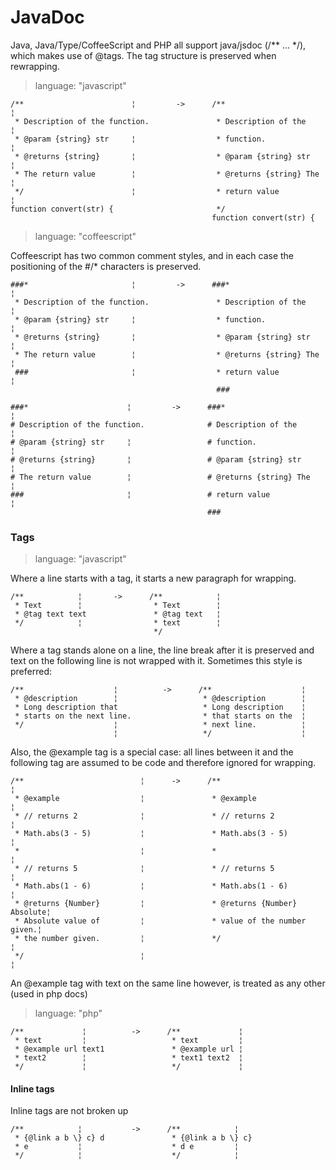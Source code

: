 # JavaDoc #

Java, Java/Type/CoffeeScript and PHP all support java/jsdoc (/** ... */), which
makes use of @tags. The tag structure is preserved when rewrapping.

> language: "javascript"

    /**                        ¦         ->      /**                        ¦
     * Description of the function.               * Description of the      ¦
     * @param {string} str     ¦                  * function.               ¦
     * @returns {string}       ¦                  * @param {string} str     ¦
     * The return value        ¦                  * @returns {string} The   ¦
     */                        ¦                  * return value            ¦
    function convert(str) {                       */
                                                 function convert(str) {

> language: "coffeescript"

Coffeescript has two common comment styles, and in each case the positioning of
the #/* characters is preserved.

    ###*                       ¦         ->      ###*                       ¦
     * Description of the function.               * Description of the      ¦
     * @param {string} str     ¦                  * function.               ¦
     * @returns {string}       ¦                  * @param {string} str     ¦
     * The return value        ¦                  * @returns {string} The   ¦
     ###                       ¦                  * return value            ¦
                                                  ###

    ###*                      ¦         ->      ###*                      ¦
    # Description of the function.              # Description of the      ¦
    # @param {string} str     ¦                 # function.               ¦
    # @returns {string}       ¦                 # @param {string} str     ¦
    # The return value        ¦                 # @returns {string} The   ¦
    ###                       ¦                 # return value            ¦
                                                ###

### Tags ###

> language: "javascript"

Where a line starts with a tag, it starts a new paragraph for wrapping.

    /**            ¦       ->      /**            ¦
     * Text        ¦                * Text        ¦
     * @tag text text               * @tag text   ¦
     */            ¦                * text        ¦
                                    */

Where a tag stands alone on a line, the line break after it is preserved and
text on the following line is not wrapped with it. Sometimes this style is
preferred:

    /**                    ¦          ->      /**                    ¦
     * @description        ¦                   * @description        ¦
     * Long description that                   * Long description    ¦
     * starts on the next line.                * that starts on the  ¦
     */                    ¦                   * next line.          ¦
                           ¦                   */                    ¦

Also, the @example tag is a special case: all lines between it and the following
tag are assumed to be code and therefore ignored for wrapping.

    /**                          ¦      ->      /**                          ¦
     * @example                  ¦               * @example                  ¦
     * // returns 2              ¦               * // returns 2              ¦
     * Math.abs(3 - 5)           ¦               * Math.abs(3 - 5)           ¦
     *                           ¦               *                           ¦
     * // returns 5              ¦               * // returns 5              ¦
     * Math.abs(1 - 6)           ¦               * Math.abs(1 - 6)           ¦
     * @returns {Number}         ¦               * @returns {Number} Absolute¦
     * Absolute value of         ¦               * value of the number given.¦
     * the number given.         ¦               */                          ¦
     */                          ¦                                           ¦

An @example tag with text on the same line however, is treated as any other
(used in php docs)

> language: "php"

    /**             ¦          ->      /**             ¦
     * text         ¦                   * text         ¦
     * @example url text1               * @example url ¦
     * text2        ¦                   * text1 text2  ¦
     */             ¦                   */             ¦


#### Inline tags ####

Inline tags are not broken up

    /**            ¦           ->      /**            ¦
     * {@link a b \} c} d               * {@link a b \} c}
     * e           ¦                    * d e         ¦
     */            ¦                    */            ¦
